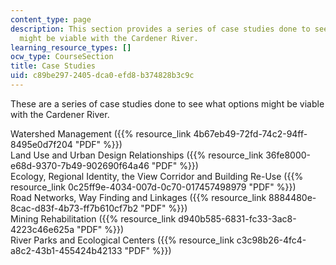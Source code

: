 ```yaml
---
content_type: page
description: This section provides a series of case studies done to see what options
  might be viable with the Cardener River.
learning_resource_types: []
ocw_type: CourseSection
title: Case Studies
uid: c89be297-2405-dca0-efd8-b374828b3c9c
---
```


These are a series of case studies done to see what options might be viable with the Cardener River.

Watershed Management ({{% resource_link 4b67eb49-72fd-74c2-94ff-8495e0d7f204 "PDF" %}})  
Land Use and Urban Design Relationships ({{% resource_link 36fe8000-e68d-9370-7b49-902690f64a46 "PDF" %}})  
Ecology, Regional Identity, the View Corridor and Building Re-Use ({{% resource_link 0c25ff9e-4034-007d-0c70-017457498979 "PDF" %}})  
Road Networks, Way Finding and Linkages ({{% resource_link 8884480e-8cac-d83f-4b73-ff7b610cf7b2 "PDF" %}})  
Mining Rehabilitation ({{% resource_link d940b585-6831-fc33-3ac8-4223c46e625a "PDF" %}})  
River Parks and Ecological Centers ({{% resource_link c3c98b26-4fc4-a8c2-43b1-455424b42133 "PDF" %}})